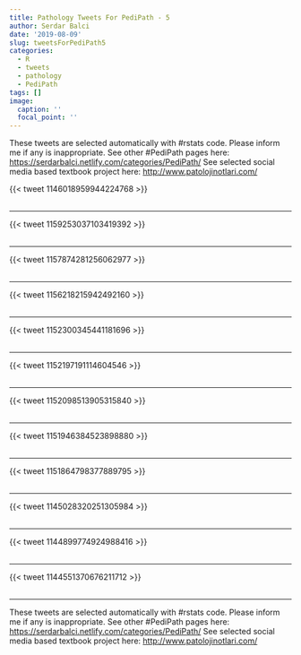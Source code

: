 ```yaml
---
title: Pathology Tweets For PediPath - 5
author: Serdar Balci
date: '2019-08-09'
slug: tweetsForPediPath5
categories:
  - R
  - tweets
  - pathology
  - PediPath
tags: []
image:
  caption: ''
  focal_point: ''
---
```



These tweets are selected automatically with #rstats code. Please inform me if any is inappropriate.
See other #PediPath pages here: https://serdarbalci.netlify.com/categories/PediPath/ 
See selected social media based textbook project here: http://www.patolojinotlari.com/

{{< tweet 1146018959944224768 >}}
<br>
<br>
<hr>
{{< tweet 1159253037103419392 >}}
<br>
<br>
<hr>
{{< tweet 1157874281256062977 >}}
<br>
<br>
<hr>
{{< tweet 1156218215942492160 >}}
<br>
<br>
<hr>
{{< tweet 1152300345441181696 >}}
<br>
<br>
<hr>
{{< tweet 1152197191114604546 >}}
<br>
<br>
<hr>
{{< tweet 1152098513905315840 >}}
<br>
<br>
<hr>
{{< tweet 1151946384523898880 >}}
<br>
<br>
<hr>
{{< tweet 1151864798377889795 >}}
<br>
<br>
<hr>
{{< tweet 1145028320251305984 >}}
<br>
<br>
<hr>
{{< tweet 1144899774924988416 >}}
<br>
<br>
<hr>
{{< tweet 1144551370676211712 >}}
<br>
<br>
<hr>


These tweets are selected automatically with #rstats code. Please inform me if any is inappropriate.
See other #PediPath pages here: https://serdarbalci.netlify.com/categories/PediPath/ 
See selected social media based textbook project here: http://www.patolojinotlari.com/

